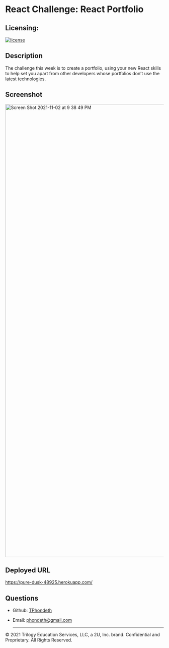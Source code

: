 # React Challenge: React Portfolio

## Licensing:
[![license](https://img.shields.io/badge/license-MIT-brightgreen)](https://shields.io)

## Description
The challenge this week is to create a portfolio, using your new React skills to help set you apart from other developers whose portfolios don’t use the latest technologies.

## Screenshot
<img width="1436" alt="Screen Shot 2021-11-02 at 9 38 49 PM" src="https://user-images.githubusercontent.com/77017355/139999907-832f9577-fef2-44de-997b-87e5b20ea416.png">

## Deployed URL
https://pure-dusk-48925.herokuapp.com/

## Questions
- Github: [TPhondeth](https://github.com/TPhondeth)
- Email: phondeth@gmail.com
  
  ----
© 2021 Trilogy Education Services, LLC, a 2U, Inc. brand. Confidential and Proprietary. All Rights Reserved.

